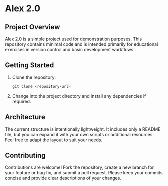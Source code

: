 # Alex 2.0

## Project Overview

Alex 2.0 is a simple project used for demonstration purposes. This repository contains minimal code and is intended primarily for educational exercises in version control and basic development workflows.

## Getting Started

1. Clone the repository:
   ```bash
   git clone <repository-url>
   ```
2. Change into the project directory and install any dependencies if required.

## Architecture

The current structure is intentionally lightweight. It includes only a README file, but you can expand it with your own scripts or additional resources. Feel free to adapt the layout to suit your needs.

## Contributing

Contributions are welcome! Fork the repository, create a new branch for your feature or bug fix, and submit a pull request. Please keep your commits concise and provide clear descriptions of your changes.

